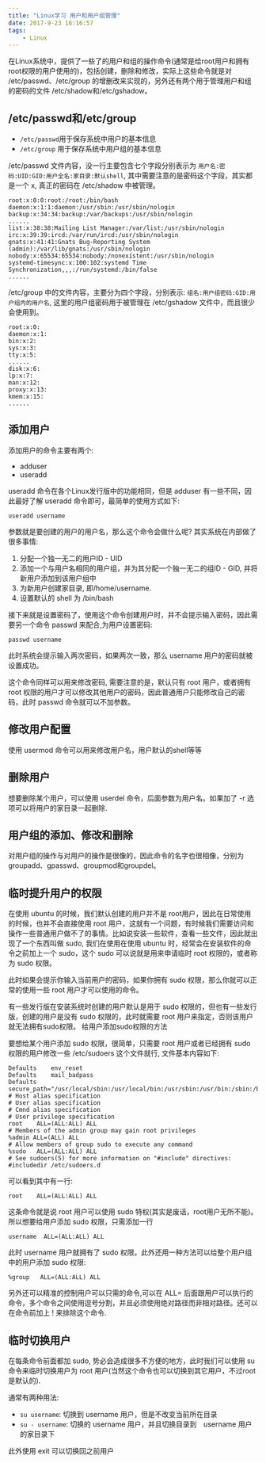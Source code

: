 ```yaml
---
title: "Linux学习 用户和用户组管理"
date: 2017-9-23 16:16:57
tags:
    - Linux
---
```


在Linux系统中，提供了一些了的用户和组的操作命令(通常是给root用户和拥有root权限的用户使用的)，包括创建，删除和修改，实际上这些命令就是对 /etc/passwd、/etc/group 的增删改来实现的，另外还有两个用于管理用户和组的密码的文件 /etc/shadow和/etc/gshadow。

## /etc/passwd和/etc/group

- `/etc/passwd`用于保存系统中用户的基本信息
- `/etc/group` 用于保存系统中用户组的基本信息

/etc/passwd 文件内容，没一行主要包含七个字段分别表示为 `用户名:密码:UID:GID:用户全名:家目录:默认shell`, 其中需要注意的是密码这个字段，其实都是一个 x, 真正的密码在 /etc/shadow 中被管理。

```
root:x:0:0:root:/root:/bin/bash
daemon:x:1:1:daemon:/usr/sbin:/usr/sbin/nologin
backup:x:34:34:backup:/var/backups:/usr/sbin/nologin
......
list:x:38:38:Mailing List Manager:/var/list:/usr/sbin/nologin
irc:x:39:39:ircd:/var/run/ircd:/usr/sbin/nologin
gnats:x:41:41:Gnats Bug-Reporting System (admin):/var/lib/gnats:/usr/sbin/nologin
nobody:x:65534:65534:nobody:/nonexistent:/usr/sbin/nologin
systemd-timesync:x:100:102:systemd Time Synchronization,,,:/run/systemd:/bin/false
......
```

/etc/group 中的文件内容，主要分为四个字段，分别表示: `组名:用户组密码:GID:用户组内的用户名`, 这里的用户组密码用于被管理在 /etc/gshadow 文件中，而且很少会使用到。

```
root:x:0:
daemon:x:1:
bin:x:2:
sys:x:3:
tty:x:5:
......
disk:x:6:
lp:x:7:
man:x:12:
proxy:x:13:
kmem:x:15:
......
```

## 添加用户

添加用户的命令主要有两个:

- adduser
- useradd

useradd 命令在各个Linux发行版中的功能相同，但是 adduser 有一些不同，因此最好了解 useradd 命令即可，最简单的使用方式如下:

```
useradd username
```

参数就是要创建的用户的用户名，那么这个命令会做什么呢? 其实系统在内部做了很多事情:

1. 分配一个独一无二的用户ID - UID
2. 添加一个与用户名相同的用户组，并为其分配一个独一无二的组ID - GID, 并将新用户添加到该用户组中
3. 为新用户创建家目录, 即/home/username.
4. 设置默认的 shell 为 /bin/bash

接下来就是设置密码了，使用这个命令创建用户时，并不会提示输入密码，因此需要另一个命令 passwd 来配合,为用户设置密码:

```
passwd username
```

此时系统会提示输入两次密码，如果两次一致，那么 username 用户的密码就被设置成功。

这个命令同样可以用来修改密码, 需要注意的是，默认只有 root 用户，或者拥有 root 权限的用户才可以修改其他用户的密码，因此普通用户只能修改自己的密码，此时 passwd 命令就可以不加参数。

## 修改用户配置

使用 usermod 命令可以用来修改用户名，用户默认的shell等等

## 删除用户

想要删除某个用户，可以使用 userdel 命令，后面参数为用户名。如果加了 -r 选项可以将用户的家目录一起删除.

## 用户组的添加、修改和删除

对用户组的操作与对用户的操作是很像的，因此命令的名字也很相像，分别为groupadd、gpasswd、groupmod和groupdel。

## 临时提升用户的权限

在使用 ubuntu 的时候，我们默认创建的用户并不是 root用户，因此在日常使用的时候，也并不会直接使用 root 用户，这就有一个问题，有时候我们需要访问和操作一些普通用户做不了的事情。比如说安装一些软件，查看一些文件，因此就出现了一个东西叫做 sudo, 我们在使用在使用 ubuntu 时，经常会在安装软件的命令之前加上一个 sudo，这个 sudo 可以说就是用来申请临时 root 权限的，或者称为 sudo 权限。

此时如果会提示你输入当前用户的密码，如果你拥有 sudo 权限，那么你就可以正常的使用一些 root 用户才可以使用的命令。

有一些发行版在安装系统时创建的用户默认是用于 sudo 权限的，但也有一些发行版，创建的用户是没有 sudo 权限的，此时就需要 root 用户来指定，否则该用户就无法拥有sudo权限。
给用户添加sudo权限的方法

要想给某个用户添加 sudo 权限，很简单，只需要 root 用户或者已经拥有 sudo 权限的用户修改一些 /etc/sudoers 这个文件就行, 文件基本内容如下:

```
Defaults    env_reset
Defaults    mail_badpass
Defaults    secure_path="/usr/local/sbin:/usr/local/bin:/usr/sbin:/usr/bin:/sbin:/bin:/snap/bin"
# Host alias specification
# User alias specification
# Cmnd alias specification
# User privilege specification
root    ALL=(ALL:ALL) ALL
# Members of the admin group may gain root privileges
%admin ALL=(ALL) ALL
# Allow members of group sudo to execute any command
%sudo   ALL=(ALL:ALL) ALL
# See sudoers(5) for more information on "#include" directives:
#includedir /etc/sudoers.d
```

可以看到其中有一行:

```
root    ALL=(ALL:ALL) ALL
```

这条命令就是说 root 用户可以使用 sudo 特权(其实是废话，root用户无所不能)。所以想要给用户添加 sudo 权限，只需添加一行

```
username  ALL=(ALL:ALL) ALL
```

此时 username 用户就拥有了 sudo 权限。此外还用一种方法可以给整个用户组中的用户添加 sudo 权限:

```
%group   ALL=(ALL:ALL) ALL
```

另外还可以精准的控制用户可以只需的命令,可以在 ALL= 后面跟用户可以执行的命令，多个命令之间使用逗号分割，并且必须使用绝对路径而非相对路径。还可以在命令前加上 ! 来排除这个命令.

## 临时切换用户

在每条命令前面都加 sudo, 势必会造成很多不方便的地方，此时我们可以使用 su 命令来临时切换用户为 root 用户(当然这个命令也可以切换到其它用户，不过root是默认的).

通常有两种用法:

- `su username`: 切换到 username 用户，但是不改变当前所在目录
- `su - username`: 切换的 username 用户，并且切换目录到　username 用户的家目录下

此外使用 exit 可以切换回之前用户
